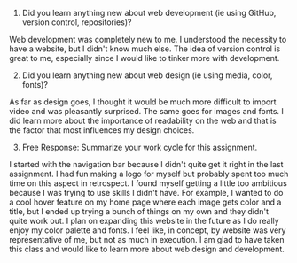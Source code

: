 1. Did you learn anything new about web development (ie using GitHub, version control, repositories)?

  Web development was completely new to me. I understood the necessity to have a website, but I didn't know much else. The idea of version control is great to me, especially since I would like to tinker more with development.

2. Did you learn anything new about web design (ie using media, color, fonts)?

  As far as design goes, I thought it would be much more difficult to import video and was pleasantly surprised. The same goes for images and fonts. I did learn more about the importance of readability on the web and that is the factor that most influences my design choices.

3. Free Response: Summarize your work cycle for this assignment.

  I started with the navigation bar because I didn't quite get it right in the last assignment. I had fun making a logo for myself but probably spent too much time on this aspect in retrospect. I found myself getting a little too ambitious because I was trying to use skills I didn't have. For example, I wanted to do a cool hover feature on my home page where each image gets color and a title, but I ended up trying a bunch of things on my own and they didn't quite work out. I plan on expanding this website in the future as I do really enjoy my color palette and fonts. I feel like, in concept, by website was very representative of me, but not as much in execution. I am glad to have taken this class and would like to learn more about web design and development. 
